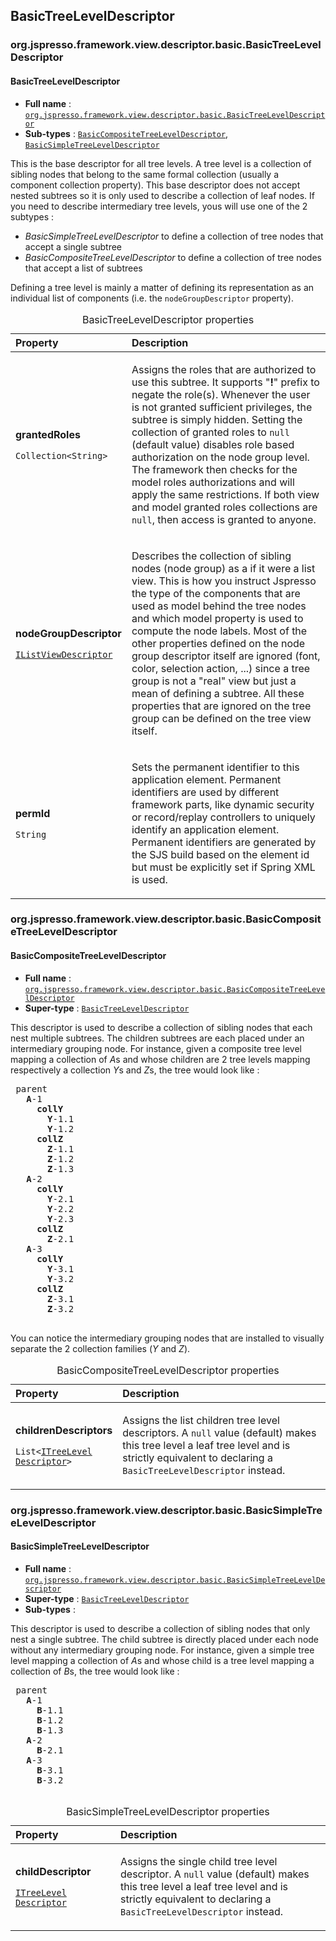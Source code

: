 ## BasicTreeLevelDescriptor

### org.jspresso.framework.view.descriptor.basic.BasicTreeLevelDescriptor
#### BasicTreeLevelDescriptor

+ **Full name** : [`org.jspresso.framework.view.descriptor.basic.BasicTreeLevelDescriptor`](http://www.jspresso.org/external/maven-site/apidocs/org/jspresso/framework/view/descriptor/basic/BasicTreeLevelDescriptor.html)
+ **Sub-types** : [`BasicCompositeTreeLevelDescriptor`](org.jspresso.framework.view.descriptor.basic.BasicCompositeTreeLevelDescriptor), [`BasicSimpleTreeLevelDescriptor`](org.jspresso.framework.view.descriptor.basic.BasicSimpleTreeLevelDescriptor)



This is the base descriptor for all tree levels. A tree level is a collection
 of sibling nodes that belong to the same formal collection (usually a
 component collection property). This base descriptor does not accept nested
 subtrees so it is only used to describe a collection of leaf nodes. If you
 need to describe intermediary tree levels, yous will use one of the 2
 subtypes :
 <ul>
 <li><i>BasicSimpleTreeLevelDescriptor</i> to define a collection of tree
 nodes that accept a single subtree</li>
 <li><i>BasicCompositeTreeLevelDescriptor</i> to define a collection of tree
 nodes that accept a list of subtrees</li>
 </ul>
 Defining a tree level is mainly a matter of defining its representation as an
 individual list of components (i.e. the <code>nodeGroupDescriptor</code>
 property).



<table>
<caption>BasicTreeLevelDescriptor properties</caption>
<colgroup>
<col width="33%" />
<col width="66%" />
</colgroup>
<thead>
<tr class="header">
<th align="left">Property</th>
<th align="left">Description</th>
</tr>
</thead>
<tbody>
<tr class="odd">
<td align="left"><p><strong>grantedRoles</strong></p><p><code>Collection&#x200B;&lt;&#x200B;String&#x200B;&gt;&#x200B;</code></p></td>
<td><p>Assigns the roles that are authorized to use this subtree. It supports
 &quot;<b>!</b>&quot; prefix to negate the role(s). Whenever the user is not
 granted sufficient privileges, the subtree is simply hidden. Setting the
 collection of granted roles to <code>null</code> (default value) disables
 role based authorization on the node group level. The framework then checks
 for the model roles authorizations and will apply the same restrictions. If
 both view and model granted roles collections are <code>null</code>, then
 access is granted to anyone.</p></td>
</tr>
<tr class="even">
<td align="left"><p><strong>nodeGroupDescriptor</strong></p><p><code><a href="http://www.jspresso.org/external/maven-site/apidocs/org/jspresso/framework/view/descriptor/IListViewDescriptor.html">IList&#x200B;View&#x200B;Descriptor</a></code></p></td>
<td><p>Describes the collection of sibling nodes (node group) as a if it were a
 list view. This is how you instruct Jspresso the type of the components
 that are used as model behind the tree nodes and which model property is
 used to compute the node labels. Most of the other properties defined on
 the node group descriptor itself are ignored (font, color, selection
 action, ...) since a tree group is not a "real" view but just a mean of
 defining a subtree. All these properties that are ignored on the tree group
 can be defined on the tree view itself.</p></td>
</tr>
<tr class="odd">
<td align="left"><p><strong>permId</strong></p><p><code>String</code></p></td>
<td><p>Sets the permanent identifier to this application element. Permanent
 identifiers are used by different framework parts, like dynamic security or
 record/replay controllers to uniquely identify an application element.
 Permanent identifiers are generated by the SJS build based on the element
 id but must be explicitly set if Spring XML is used.</p></td>
</tr>
</tbody>
</table>


### org.jspresso.framework.view.descriptor.basic.BasicCompositeTreeLevelDescriptor
#### BasicCompositeTreeLevelDescriptor

+ **Full name** : [`org.jspresso.framework.view.descriptor.basic.BasicCompositeTreeLevelDescriptor`](http://www.jspresso.org/external/maven-site/apidocs/org/jspresso/framework/view/descriptor/basic/BasicCompositeTreeLevelDescriptor.html)
+ **Super-type** : [`BasicTreeLevelDescriptor`](#org.jspresso.framework.view.descriptor.basic.BasicTreeLevelDescriptor)



This descriptor is used to describe a collection of sibling nodes that each
 nest multiple subtrees. The children subtrees are each placed under an
 intermediary grouping node. For instance, given a composite tree level
 mapping a collection of <i>A</i>s and whose children are 2 tree levels
 mapping respectively a collection <i>Y</i>s and <i>Z</i>s, the tree would
 look like :
 
 <pre>
 parent
   <b>A</b>-1
     <b>collY</b>
       <b>Y</b>-1.1
       <b>Y</b>-1.2
     <b>collZ</b>
       <b>Z</b>-1.1
       <b>Z</b>-1.2
       <b>Z</b>-1.3
   <b>A</b>-2
     <b>collY</b>
       <b>Y</b>-2.1
       <b>Y</b>-2.2
       <b>Y</b>-2.3
     <b>collZ</b>
       <b>Z</b>-2.1
   <b>A</b>-3
     <b>collY</b>
       <b>Y</b>-3.1
       <b>Y</b>-3.2
     <b>collZ</b>
       <b>Z</b>-3.1
       <b>Z</b>-3.2
 </pre>
 
 You can notice the intermediary grouping nodes that are installed to visually
 separate the 2 collection families (<i>Y</i> and <i>Z</i>).



<table>
<caption>BasicCompositeTreeLevelDescriptor properties</caption>
<colgroup>
<col width="33%" />
<col width="66%" />
</colgroup>
<thead>
<tr class="header">
<th align="left">Property</th>
<th align="left">Description</th>
</tr>
</thead>
<tbody>
<tr class="odd">
<td align="left"><p><strong>childrenDescriptors</strong></p><p><code>List&#x200B;&lt;&#x200B;<a href="http://www.jspresso.org/external/maven-site/apidocs/org/jspresso/framework/view/descriptor/ITreeLevelDescriptor.html">ITree&#x200B;Level&#x200B;Descriptor</a>&#x200B;&gt;&#x200B;</code></p></td>
<td><p>Assigns the list children tree level descriptors. A <code>null</code> value
 (default) makes this tree level a leaf tree level and is strictly
 equivalent to declaring a <code>BasicTreeLevelDescriptor</code> instead.</p></td>
</tr>
</tbody>
</table>


### org.jspresso.framework.view.descriptor.basic.BasicSimpleTreeLevelDescriptor
#### BasicSimpleTreeLevelDescriptor

+ **Full name** : [`org.jspresso.framework.view.descriptor.basic.BasicSimpleTreeLevelDescriptor`](http://www.jspresso.org/external/maven-site/apidocs/org/jspresso/framework/view/descriptor/basic/BasicSimpleTreeLevelDescriptor.html)
+ **Super-type** : [`BasicTreeLevelDescriptor`](#org.jspresso.framework.view.descriptor.basic.BasicTreeLevelDescriptor)
+ **Sub-types** : 



This descriptor is used to describe a collection of sibling nodes that only
 nest a single subtree. The child subtree is directly placed under each node
 without any intermediary grouping node. For instance, given a simple tree
 level mapping a collection of <i>A</i>s and whose child is a tree level
 mapping a collection of <i>B</i>s, the tree would look like :
 
 <pre>
 parent
   <b>A</b>-1
     <b>B</b>-1.1
     <b>B</b>-1.2
     <b>B</b>-1.3
   <b>A</b>-2
     <b>B</b>-2.1
   <b>A</b>-3
     <b>B</b>-3.1
     <b>B</b>-3.2
 </pre>



<table>
<caption>BasicSimpleTreeLevelDescriptor properties</caption>
<colgroup>
<col width="33%" />
<col width="66%" />
</colgroup>
<thead>
<tr class="header">
<th align="left">Property</th>
<th align="left">Description</th>
</tr>
</thead>
<tbody>
<tr class="odd">
<td align="left"><p><strong>childDescriptor</strong></p><p><code><a href="http://www.jspresso.org/external/maven-site/apidocs/org/jspresso/framework/view/descriptor/ITreeLevelDescriptor.html">ITree&#x200B;Level&#x200B;Descriptor</a></code></p></td>
<td><p>Assigns the single child tree level descriptor. A <code>null</code> value
 (default) makes this tree level a leaf tree level and is strictly
 equivalent to declaring a <code>BasicTreeLevelDescriptor</code> instead.</p></td>
</tr>
</tbody>
</table>


